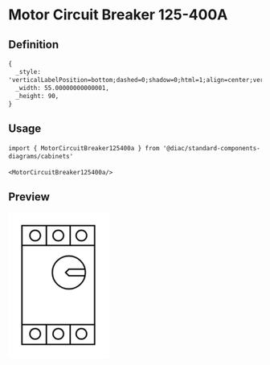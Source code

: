 # Motor Circuit Breaker 125-400A

## Definition

```
{
  _style: 'verticalLabelPosition=bottom;dashed=0;shadow=0;html=1;align=center;verticalAlign=top;shape=mxgraph.cabinets.motor_cb_125_400a;',
  _width: 55.00000000000001,
  _height: 90,
}
```

## Usage

```
import { MotorCircuitBreaker125400a } from '@diac/standard-components-diagrams/cabinets'

<MotorCircuitBreaker125400a/>
```

## Preview

<img src="./motor-circuit-breaker-125-400a.png" width="200"/>
